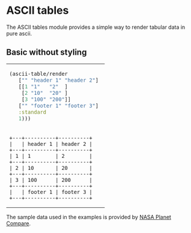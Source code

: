 # ASCII tables


The ASCII tables module provides a simple way to render tabular data in pure ascii.


## Basic without styling

<table>
<tr>
<td>

```clojure
(ascii-table/render 
   ["" "header 1" "header 2"] 
   [[1 "1"   "2"  ] 
    [2 "10"  "20" ] 
    [3 "100" "200"]] 
   ["" "footer 1" "footer 3"] 
   :standard
   1)))
``` 

</td>
</tr>
<tr>
<td>

```
+---+----------+----------+
|   | header 1 | header 2 |
+---+----------+----------+
| 1 | 1        | 2        |
+---+----------+----------+
| 2 | 10       | 20       |
+---+----------+----------+
| 3 | 100      | 200      |
+---+----------+----------+
|   | footer 1 | footer 3 |
+---+----------+----------+
```

</td>
</tr>
</table>
    
























The sample data used in the examples is provided by [NASA Planet Compare](https://solarsystem.nasa.gov/planet-compare/).


